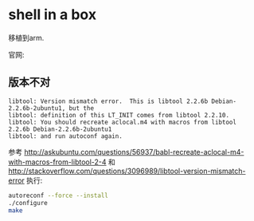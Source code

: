 # shell in a box

移植到arm.

官网:


## 版本不对

```text
libtool: Version mismatch error.  This is libtool 2.2.6b Debian-2.2.6b-2ubuntu1, but the
libtool: definition of this LT_INIT comes from libtool 2.2.10.
libtool: You should recreate aclocal.m4 with macros from libtool 2.2.6b Debian-2.2.6b-2ubuntu1
libtool: and run autoconf again.
```

参考 http://askubuntu.com/questions/56937/babl-recreate-aclocal-m4-with-macros-from-libtool-2-4 和 http://stackoverflow.com/questions/3096989/libtool-version-mismatch-error 执行:
```bash
autoreconf --force --install
./configure
make
```